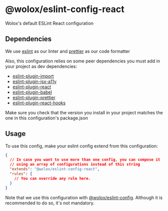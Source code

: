 # @wolox/eslint-config-react

Wolox's default ESLint React configuration

## Dependencies

We use [eslint](https://eslint.org/) as our linter and [prettier](https://github.com/prettier/prettier) as our code formatter

Also, this configuration relies on some peer dependencies you must add in your project as dev dependencies:

- [eslint-plugin-import](https://github.com/benmosher/eslint-plugin-import)
- [eslint-plugin-jsx-a11y](https://github.com/jsx-eslint/eslint-plugin-jsx-a11y)
- [eslint-plugin-react](https://github.com/yannickcr/eslint-plugin-react)
- [eslint-plugin-babel](https://github.com/babel/eslint-plugin-babel)
- [eslint-plugin-prettier](https://github.com/prettier/eslint-plugin-prettier)
- [eslint-plugin-react-hooks](https://github.com/facebook/react)

Make sure you check that the version you install in your project matches the one in this configuration's package.json

## Usage

To use this config, make your eslint config extend from this configuration:

```json
{
  // In case you want to use more than one config, you can compose it 
  // using an array of configurations instead of this string 
  "extends": "@wolox/eslint-config-react",
  "rules": {
    // You can override any rule here.
  }
}
```

Note that we use this configuration with [@wolox/eslint-config](../javascript). Although it is recommended to do so, it's not mandatory.
